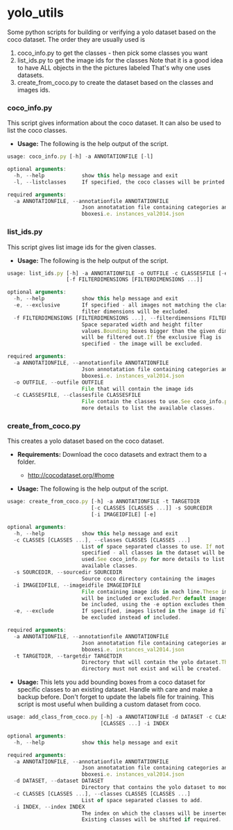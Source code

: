 # yolo_utils
Some python scripts for building or verifying a yolo dataset based on the coco dataset.
The order they are usually used is 
1. coco_info.py to get the classes - then pick some classes you want
2. list_ids.py to get the image ids for the classes
   Note that it is a good idea to have ALL objects in the the pictures labeled 
   That's why one uses datasets.
3. create_from_coco.py to create the dataset based on the classes and images ids.

### coco_info.py
This script gives information about the coco dataset.
It can also be used to list the coco classes.

* **Usage:**
The following is the help output of the script.

```javascript
usage: coco_info.py [-h] -a ANNOTATIONFILE [-l]

optional arguments:
  -h, --help            show this help message and exit
  -l, --listclasses     If specified, the coco classes will be printed

required arguments:
  -a ANNOTATIONFILE, --annotationfile ANNOTATIONFILE
                        Json annotatation file containing categories and
                        bboxesi.e. instances_val2014.json
```


### list_ids.py
This script gives list image ids for the given classes.

* **Usage:**
The following is the help output of the script.

```javascript
usage: list_ids.py [-h] -a ANNOTATIONFILE -o OUTFILE -c CLASSESFILE [-e]
                   [-f FILTERDIMENSIONS [FILTERDIMENSIONS ...]]

optional arguments:
  -h, --help            show this help message and exit
  -e, --exclusive       If specified - all images not matching the classes or
                        filter dimensions will be excluded.
  -f FILTERDIMENSIONS [FILTERDIMENSIONS ...], --filterdimensions FILTERDIMENSIONS [FILTERDIMENSIONS ...]
                        Space separated width and height filter
                        values.Bounding boxes bigger than the given dimensions
                        will be filtered out.If the exclusive flag is
                        specified - the image will be excluded.

required arguments:
  -a ANNOTATIONFILE, --annotationfile ANNOTATIONFILE
                        Json annotatation file containing categories and
                        bboxesi.e. instances_val2014.json
  -o OUTFILE, --outfile OUTFILE
                        File that will contain the image ids
  -c CLASSESFILE, --classesfile CLASSESFILE
                        File contain the classes to use.See coco_info.py for
                        more details to list the available classes.
```


### create_from_coco.py
This creates a yolo dataset based on the coco dataset.

* **Requirements:**
Download the coco datasets and extract them to a folder.
    * http://cocodataset.org/#home

* **Usage:**
The following is the help output of the script.

```javascript
usage: create_from_coco.py [-h] -a ANNOTATIONFILE -t TARGETDIR
                           [-c CLASSES [CLASSES ...]] -s SOURCEDIR
                           [-i IMAGEIDFILE] [-e]

optional arguments:
  -h, --help            show this help message and exit
  -c CLASSES [CLASSES ...], --classes CLASSES [CLASSES ...]
                        List of space separated classes to use. If not
                        specified - all classes in the dataset will be
                        used.See coco_info.py for more details to list the
                        available classes.
  -s SOURCEDIR, --sourcedir SOURCEDIR
                        Source coco directory containing the images
  -i IMAGEIDFILE, --imageidfile IMAGEIDFILE
                        File containing image ids in each line.These images
                        will be included or excluded.Per default images will
                        be included, using the -e option excludes them.
  -e, --exclude         If specified, images listed in the image id file will
                        be excluded instead of included.

required arguments:
  -a ANNOTATIONFILE, --annotationfile ANNOTATIONFILE
                        Json annotatation file containing categories and
                        bboxesi.e. instances_val2014.json
  -t TARGETDIR, --targetdir TARGETDIR
                        Directory that will contain the yolo dataset.The
                        directory must not exist and will be created.

```



* **Usage:**
This lets you add bounding boxes from a coco dataset for specific classes
to an existing dataset. Handle with care and make a backup before.
Don't forget to update the labels file for training.
This script is most useful when building a custom dataset from coco.

```javascript
usage: add_class_from_coco.py [-h] -a ANNOTATIONFILE -d DATASET -c CLASSES
                              [CLASSES ...] -i INDEX

optional arguments:
  -h, --help            show this help message and exit

required arguments:
  -a ANNOTATIONFILE, --annotationfile ANNOTATIONFILE
                        Json annotatation file containing categories and
                        bboxesi.e. instances_val2014.json
  -d DATASET, --dataset DATASET
                        Directory that contains the yolo dataset to modiy.
  -c CLASSES [CLASSES ...], --classes CLASSES [CLASSES ...]
                        List of space separated classes to add.
  -i INDEX, --index INDEX
                        The index on which the classes will be inserted.
                        Existing classes will be shifted if required.

```


    
    
    

